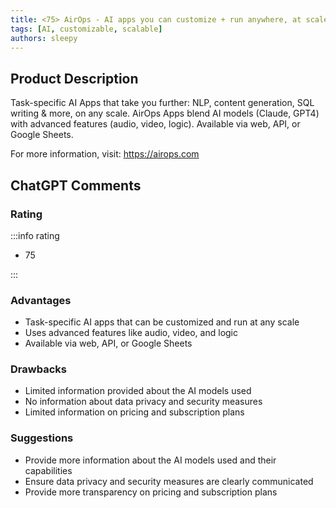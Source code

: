 ```yaml
---
title: <75> AirOps - AI apps you can customize + run anywhere, at scale
tags: [AI, customizable, scalable]
authors: sleepy
---
```


## Product Description

Task-specific AI Apps that take you further: NLP, content generation, SQL writing &amp; more, on any scale. AirOps Apps blend AI models (Claude, GPT4) with advanced features (audio, video, logic). Available via web, API, or Google Sheets.

For more information, visit: https://airops.com

## ChatGPT Comments

### Rating

:::info rating

- 75

:::

### Advantages

- Task-specific AI apps that can be customized and run at any scale
- Uses advanced features like audio, video, and logic
- Available via web, API, or Google Sheets


### Drawbacks

- Limited information provided about the AI models used
- No information about data privacy and security measures
- Limited information on pricing and subscription plans

### Suggestions

- Provide more information about the AI models used and their capabilities
- Ensure data privacy and security measures are clearly communicated
- Provide more transparency on pricing and subscription plans